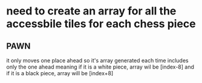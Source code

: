 # need to create an array for all the accessbile tiles for each chess piece

## PAWN

it only moves one place ahead so it's array generated each time includes only the one ahead
meaning if it is a white piece, array wil be [index-8]
and if it is a black piece, array will be [index+8]
